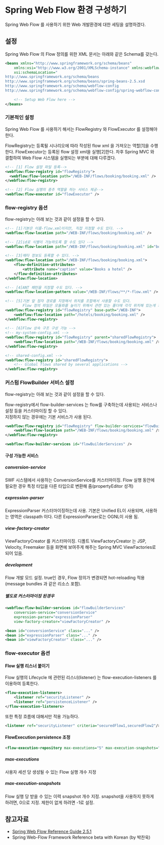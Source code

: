 # Spring Web Flow 환경 구성하기

Spring Web Flow 를 사용하기 위한 Web 개발환경에 대한 세팅을 설명하겠다.

## 설정

Spring Web Flow 의 Flow 정의를 위한 XML 문서는 아래와 같은 Schema를 갖는다.

```xml
<beans xmlns="http://www.springframework.org/schema/beans"
	xmlns:xsi="http://www.w3.org/2001/XMLSchema-instance" xmlns:webflow="http://www.springframework.org/schema/webflow-config"
	xsi:schemaLocation="
http://www.springframework.org/schema/beans
http://www.springframework.org/schema/beans/spring-beans-2.5.xsd
http://www.springframework.org/schema/webflow-config
http://www.springframework.org/schema/webflow-config/spring-webflow-config-2.0.xsd">
 
	<!-- Setup Web Flow here -->
</beans>
```

### 기본적인 설정

Spring Web Flow 를 사용하기 해서는 FlowRegistry 와 FlowExecutor 를 설정해야 한다.

FlowRegistry는 등록될 시나리오에 따라 작성된 flow xml 을 가져오는 역할[1]을 수행한다.
FlowExecutor는 등록된 flow 설정 xml을 실행[2]한다. 차후 Spring MVC 와 결합하여 Web Flow 시스템을 실행되는 부분에 대해 다루겠다.


```xml
<!-- [1] Flow 설정 파일 등록-->
<webflow:flow-registry id="flowRegistry">
  <webflow:flow-location path="/WEB-INF/flows/booking/booking.xml" />
</webflow:flow-registry>
 
<!-- [2] Flow 실행의 중추 역할을 하는 서비스 제공-->
<webflow:flow-executor id="flowExecutor" />
```

### flow-registry 옵션

flow-registry는 아래 보는 것과 같이 설정을 할 수 있다.

```xml
<!-- [1]기본은 이름-flow.xml이지만, 직접 지정할 수도 있다. -->
<webflow:flow-location path="/WEB-INF/flows/booking/booking.xml" />
 
<!-- [2]id로 식별이 가능하도록 할 수도 있다 -->
<webflow:flow-location path="/WEB-INF/flows/booking/booking.xml" id="bookHotel" />
 
<!-- [3]메타 정보도 등록할 수 있다. -->
<webflow:flow-location path="/WEB-INF/flows/booking/booking.xml">
	<flow-definition-attributes>
		<attribute name="caption" value="Books a hotel" />
	</flow-definition-attributes>
</webflow:flow-location>
 
<!-- [4]ANT 패턴을 지정할 수도 있다. -->
<webflow:flow-location-pattern value="/WEB-INF/flows/**/*-flow.xml" />
 
<!-- [5]기본 앞 첨자 경로를 지정해서 위치를 조합해서 사용할 수도 있다. 
	    Flow 정의 파일은 모듈화를 높이기 위해서 관련 있는 폴더에 각각 위치해 있는게 가장 좋다.	-->
<webflow:flow-registry id="flowRegistry" base-path="/WEB-INF">
	<webflow:flow-location path="/hotels/booking/booking.xml" />
</webflow:flow-registry>
 
<!-- [6]Flow 상속 구조 구성 가능 -->
<!-- my-system-config.xml -->
<webflow:flow-registry id="flowRegistry" parent="sharedFlowRegistry">
	<webflow:flow-location path="/WEB-INF/flows/booking/booking.xml" />
</webflow:flow-registry>
 
<!-- shared-config.xml -->
<webflow:flow-registry id="sharedFlowRegistry">
	<!-- Global flows shared by several applications -->
</webflow:flow-registry>
```

### 커스텀 FlowBuilder 서비스 설정

flow-registry는 아래 보는 것과 같이 설정을 할 수 있다.

flow-registry에서 flow-builder-services 는 flow를 구축하는데 사용되는 서비스나 설정 등을 커스터마이징 할 수 있다.<br/>
지정하지 않는 경우에는 기본 서비스가 사용 된다.

```xml
<webflow:flow-registry id="flowRegistry" flow-builder-services="flowBuilderServices">
	<webflow:flow-location path="/WEB-INF/flows/booking/booking.xml" />
</webflow:flow-registry>
 
<webflow:flow-builder-services id="flowBuilderServices" />
```

#### 구성 가능한 서비스

##### conversion-service

SWF 시스템에서 사용하는 ConversionService를 커스터마이징. Flow 실행 동안에 필요한 경우 특정 타입을 다른 타입으로 변환해 줌(propertyEditor 성격)

##### expression-parser

ExpressionParser 커스터마이징하는데 사용. 기본은 Unified EL이 사용되며, 사용하는 영역은 classpath 이다. 다른 ExpressionParser로는 OGNL이 사용 됨.

##### view-factory-creator

ViewFactoryCreator 를 커스터마이징. 디폴트 ViewFactoryCreator 는 JSP, Velocity, Freemaker 등을 화면에 보여주게 해주는 Spring MVC ViewFactories로 되어 있음.

##### development

Flow 개발 모드 설정. true인 경우, Flow 정의가 변경되면 hot-reloading 적용(message bundles 과 같은 리소스 포함).

##### 별도로 커스터마이징 된경우

```xml
<webflow:flow-builder-services id="flowBuilderServices"
	conversion-service="conversionService" 
	expression-parser="expressionParser"
	view-factory-creator="viewFactoryCreator" />           
 
<bean id="conversionService" class="..." />
<bean id="expressionParser" class="..." />
<bean id="viewFactoryCreator" class="..." />
```

### flow-executor 옵션

#### Flow 실행 리스너 붙이기

Flow 실행의 Lifecycle 에 관련된 리스너(listener) 는 flow-execution-listeners 를 이용하여 등록한다.

```xml
<flow-execution-listeners>
	<listener ref="securityListener" />
	<listener ref="persistenceListener" />
</flow-execution-listeners>
```

또한 특정 흐름에 대해서만 적용 가능하다.

```xml
<listener ref="securityListener" criteria="securedFlow1,securedFlow2"/>
```

#### FlowExecution persistence 조정

```xml
<flow-execution-repository max-executions="5" max-execution-snapshots="30" />
```

##### max-executions

사용자 세션 당 생성될 수 있는 Flow 실행 개수 지정

##### max-execution-snapshots

Flow 실행 당 받을 수 있는 이력 snapshot 개수 지정. snapshot을 사용하지 못하게 하려면, 0으로 지정. 제한이 없게 하려면 -1로 설정.

## 참고자료

- [Spring Web Flow Reference Guide 2.5.1](https://docs.spring.io/spring-webflow/docs/2.5.1.RELEASE/reference/html/)
- Spring Web-Flow Framework Reference beta with Korean (by 박찬욱)
